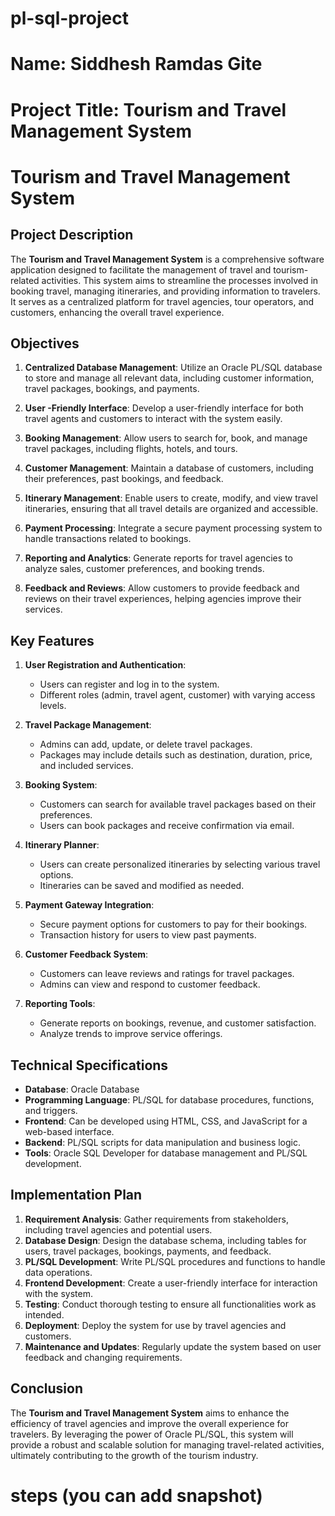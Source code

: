 # pl-sql-project
# Name: Siddhesh Ramdas Gite
# Project Title: Tourism and Travel Management System
# Tourism and Travel Management System

## Project Description

The **Tourism and Travel Management System** is a comprehensive software application designed to facilitate the management of travel and tourism-related activities. This system aims to streamline the processes involved in booking travel, managing itineraries, and providing information to travelers. It serves as a centralized platform for travel agencies, tour operators, and customers, enhancing the overall travel experience.

## Objectives

1. **Centralized Database Management**: Utilize an Oracle PL/SQL database to store and manage all relevant data, including customer information, travel packages, bookings, and payments.

2. **User -Friendly Interface**: Develop a user-friendly interface for both travel agents and customers to interact with the system easily.

3. **Booking Management**: Allow users to search for, book, and manage travel packages, including flights, hotels, and tours.

4. **Customer Management**: Maintain a database of customers, including their preferences, past bookings, and feedback.

5. **Itinerary Management**: Enable users to create, modify, and view travel itineraries, ensuring that all travel details are organized and accessible.

6. **Payment Processing**: Integrate a secure payment processing system to handle transactions related to bookings.

7. **Reporting and Analytics**: Generate reports for travel agencies to analyze sales, customer preferences, and booking trends.

8. **Feedback and Reviews**: Allow customers to provide feedback and reviews on their travel experiences, helping agencies improve their services.

## Key Features

1. **User  Registration and Authentication**: 
   - Users can register and log in to the system.
   - Different roles (admin, travel agent, customer) with varying access levels.

2. **Travel Package Management**:
   - Admins can add, update, or delete travel packages.
   - Packages may include details such as destination, duration, price, and included services.

3. **Booking System**:
   - Customers can search for available travel packages based on their preferences.
   - Users can book packages and receive confirmation via email.

4. **Itinerary Planner**:
   - Users can create personalized itineraries by selecting various travel options.
   - Itineraries can be saved and modified as needed.

5. **Payment Gateway Integration**:
   - Secure payment options for customers to pay for their bookings.
   - Transaction history for users to view past payments.

6. **Customer Feedback System**:
   - Customers can leave reviews and ratings for travel packages.
   - Admins can view and respond to customer feedback.

7. **Reporting Tools**:
   - Generate reports on bookings, revenue, and customer satisfaction.
   - Analyze trends to improve service offerings.

## Technical Specifications

- **Database**: Oracle Database
- **Programming Language**: PL/SQL for database procedures, functions, and triggers.
- **Frontend**: Can be developed using HTML, CSS, and JavaScript for a web-based interface.
- **Backend**: PL/SQL scripts for data manipulation and business logic.
- **Tools**: Oracle SQL Developer for database management and PL/SQL development.

## Implementation Plan

1. **Requirement Analysis**: Gather requirements from stakeholders, including travel agencies and potential users.
2. **Database Design**: Design the database schema, including tables for users, travel packages, bookings, payments, and feedback.
3. **PL/SQL Development**: Write PL/SQL procedures and functions to handle data operations.
4. **Frontend Development**: Create a user-friendly interface for interaction with the system.
5. **Testing**: Conduct thorough testing to ensure all functionalities work as intended.
6. **Deployment**: Deploy the system for use by travel agencies and customers.
7. **Maintenance and Updates**: Regularly update the system based on user feedback and changing requirements.

## Conclusion

The **Tourism and Travel Management System** aims to enhance the efficiency of travel agencies and improve the overall experience for travelers. By leveraging the power of Oracle PL/SQL, this system will provide a robust and scalable solution for managing travel-related activities, ultimately contributing to the growth of the tourism industry.
# steps (you can add snapshot)
